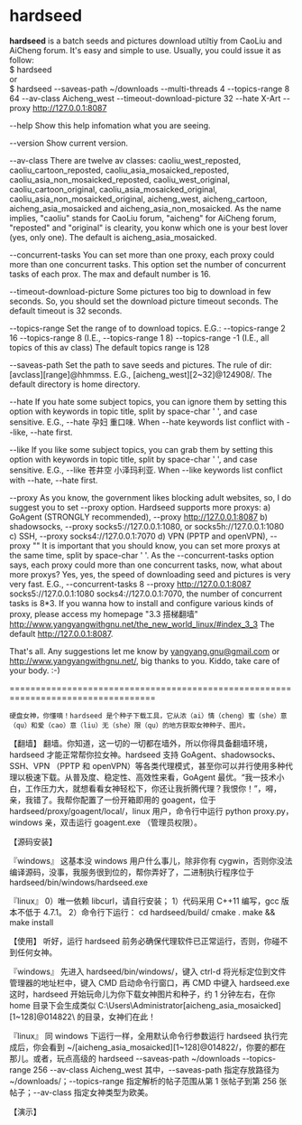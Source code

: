 hardseed
=======

**hardseed** is a batch seeds and pictures download utiltiy from CaoLiu and AiCheng forum. It's easy and simple to use. Usually, you could issue it as follow:  
    $ hardseed  
or  
    $ hardseed --saveas-path ~/downloads --multi-threads 4 --topics-range 8 64 --av-class Aicheng_west --timeout-download-picture 32 --hate X-Art --proxy http://127.0.0.1:8087  

  --help
  Show this help infomation what you are seeing. 

  --version
  Show current version. 

  --av-class
  There are twelve av classes: caoliu_west_reposted, caoliu_cartoon_reposted, caoliu_asia_mosaicked_reposted, caoliu_asia_non_mosaicked_reposted, caoliu_west_original, caoliu_cartoon_original, caoliu_asia_mosaicked_original, caoliu_asia_non_mosaicked_original, aicheng_west, aicheng_cartoon, aicheng_asia_mosaicked and aicheng_asia_non_mosaicked. 
  As the name implies, "caoliu" stands for CaoLiu forum, "aicheng" for AiCheng forum, "reposted" and "original" is clearity, you konw which one is your best lover (yes, only one). 
  The default is aicheng_asia_mosaicked. 

  --concurrent-tasks
  You can set more than one proxy, each proxy could more than one concurrent tasks. This option set the number of concurrent tasks of each prox. 
  The max and default number is 16. 

  --timeout-download-picture
  Some pictures too big to download in few seconds. So, you should set the download picture timeout seconds. 
  The default timeout is 32 seconds.

  --topics-range
  Set the range of to download topics. E.G.: 
    --topics-range 2 16
    --topics-range 8 (I.E., --topics-range 1 8)
    --topics-range -1 (I.E., all topics of this av class)
  The default topics range is 128

  --saveas-path
  Set the path to save seeds and pictures. The rule of dir: [avclass][range]@hhmmss. E.G., [aicheng_west][2~32]@124908/. 
  The default directory is home directory. 

  --hate
  If you hate some subject topics, you can ignore them by setting this option with keywords in topic title, split by space-char ' ', and case sensitive. E.G., --hate 孕妇 重口味. When --hate keywords list conflict with --like, --hate first. 

  --like
  If you like some subject topics, you can grab them by setting this option with keywords in topic title, split by space-char ' ', and case sensitive. E.G., --like 苍井空 小泽玛利亚. When --like keywords list conflict with --hate, --hate first. 

  --proxy
  As you know, the government likes blocking adult websites, so, I do suggest you to set --proxy option. Hardseed supports more proxys: 
    a) GoAgent (STRONGLY recommended), --proxy http://127.0.0.1:8087
    b) shadowsocks, --proxy socks5://127.0.0.1:1080, or socks5h://127.0.0.1:1080
    c) SSH, --proxy socks4://127.0.0.1:7070
    d) VPN (PPTP and openVPN), --proxy ""
  It is important that you should know, you can set more proxys at the same time, split by space-char ' '. As the --concurrent-tasks option says, each proxy could more than one concurrent tasks, now, what about more proxys? Yes, yes, the speed of downloading seed and pictures is very very fast. E.G., --concurrent-tasks 8 --proxy http://127.0.0.1:8087 socks5://127.0.0.1:1080 socks4://127.0.0.1:7070, the number of concurrent tasks is 8*3. 
  If you wanna how to install and configure various kinds of proxy, please access my homepage "3.3 搭梯翻墙" http://www.yangyangwithgnu.net/the_new_world_linux/#index_3_3 
  The default http://127.0.0.1:8087. 

  That's all. Any suggestions let me know by yangyang.gnu@gmail.com or http://www.yangyangwithgnu.net/, big thanks to you. Kiddo, take care of your body. :-)


==================================================================================

    硬盘女神，你懂嘀！hardseed 是个种子下载工具，它从浓（ai）情（cheng）蜜（she）意（qu）和爱（cao）意（liu）无（she）限（qu）的地方获取女神种子、图片。

【翻墙】
    翻墙。你知道，这一切的一切都在墙外，所以你得具备翻墙环境，hardseed 才能正常帮你拉女神。hardseed 支持 GoAgent、shadowsocks、SSH、VPN （PPTP 和 openVPN）等各类代理模式，甚至你可以并行使用多种代理以极速下载。从普及度、稳定性、高效性来看，GoAgent 最优。“我一技术小白，工作压力大，就想看看女神轻松下，你还让我折腾代理？我恨你！”，嘚，亲，我错了。我帮你配置了一份开箱即用的 goagent，位于 hardseed/proxy/goagent/local/，linux 用户，命令行中运行 python proxy.py，windows 亲，双击运行 goagent.exe （管理员权限）。


【源码安装】

『windows』
    这基本没 windows 用户什么事儿，除非你有 cygwin，否则你没法编译源码，没事，我服务很到位的，帮你弄好了，二进制执行程序位于 hardseed/bin/windows/hardseed.exe

『linux』
0）唯一依赖 libcurl，请自行安装；
1）代码采用 C++11 编写，gcc 版本不低于 4.7.1。
2）命令行下运行：
cd hardseed/build/
cmake .
make && make install

【使用】
    听好，运行 hardseed 前务必确保代理软件已正常运行，否则，你碰不到任何女神。

『windows』
    先进入 hardseed/bin/windows/，键入 ctrl-d 将光标定位到文件管理器的地址栏中，键入 CMD 启动命令行窗口，再 CMD 中键入
hardseed.exe
这时，hardseed 开始玩命儿为你下载女神图片和种子，约 1 分钟左右，在你 home 目录下会生成类似 C:\Users\Administrator\[aicheng_asia_mosaicked][1~128]@014822\ 的目录，女神们在此！

『linux』
    同 windows 下运行一样，全用默认命令行参数运行
hardseed
执行完成后，你会看到 ~/[aicheng_asia_mosaicked][1~128]@014822/，你要的都在那儿。或者，玩点高级的
hardseed --saveas-path ~/downloads --topics-range 256 --av-class Aicheng_west
其中，--saveas-path 指定存放路径为 ~/downloads/；--topics-range 指定解析的帖子范围从第 1 张帖子到第 256 张帖子；--av-class 指定女神类型为欧美。

【演示】
